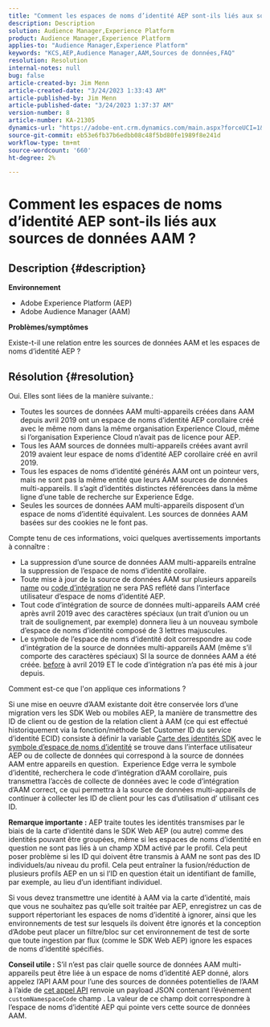 ```yaml
---
title: "Comment les espaces de noms d’identité AEP sont-ils liés aux sources de données AAM ?"
description: Description
solution: Audience Manager,Experience Platform
product: Audience Manager,Experience Platform
applies-to: "Audience Manager,Experience Platform"
keywords: "KCS,AEP,Audience Manager,AAM,Sources de données,FAQ"
resolution: Resolution
internal-notes: null
bug: false
article-created-by: Jim Menn
article-created-date: "3/24/2023 1:33:43 AM"
article-published-by: Jim Menn
article-published-date: "3/24/2023 1:37:37 AM"
version-number: 8
article-number: KA-21305
dynamics-url: "https://adobe-ent.crm.dynamics.com/main.aspx?forceUCI=1&pagetype=entityrecord&etn=knowledgearticle&id=388544e6-e3c9-ed11-b597-6045bd0061cb"
source-git-commit: eb53e6fb37b6edbb08c48f5bd80fe1989f8e241d
workflow-type: tm+mt
source-wordcount: '660'
ht-degree: 2%

---
```


# Comment les espaces de noms d’identité AEP sont-ils liés aux sources de données AAM ?

## Description {#description}


<b>Environnement</b>

- Adobe Experience Platform (AEP)
- Adobe Audience Manager (AAM)


<b>Problèmes/symptômes</b>

Existe-t-il une relation entre les sources de données AAM et les espaces de noms d’identité AEP ?


## Résolution {#resolution}


Oui. Elles sont liées de la manière suivante.:

- Toutes les sources de données AAM multi-appareils créées dans AAM depuis avril 2019 ont un espace de noms d’identité AEP corollaire créé avec le même nom dans la même organisation Experience Cloud, même si l’organisation Experience Cloud n’avait pas de licence pour AEP.
- Tous les AAM sources de données multi-appareils créées avant avril 2019 avaient leur espace de noms d’identité AEP corollaire créé en avril 2019.
- Tous les espaces de noms d’identité générés AAM ont un pointeur vers, mais ne sont pas la même entité que leurs AAM sources de données multi-appareils. Il s’agit d’identités distinctes référencées dans la même ligne d’une table de recherche sur Experience Edge.
- Seules les sources de données AAM multi-appareils disposent d’un espace de noms d’identité équivalent. Les sources de données AAM basées sur des cookies ne le font pas.


Compte tenu de ces informations, voici quelques avertissements importants à connaître :

- La suppression d’une source de données AAM multi-appareils entraîne la suppression de l’espace de noms d’identité corollaire.
- Toute mise à jour de la source de données AAM sur plusieurs appareils <u>name</u> ou <u>code d’intégration</u> ne sera PAS reflété dans l’interface utilisateur d’espace de noms d’identité AEP.
- Tout code d’intégration de source de données multi-appareils AAM créé après avril 2019 avec des caractères spéciaux (un trait d’union ou un trait de soulignement, par exemple) donnera lieu à un nouveau symbole d’espace de noms d’identité composé de 3 lettres majuscules.
- Le symbole de l’espace de noms d’identité doit correspondre au code d’intégration de la source de données multi-appareils AAM (même s’il comporte des caractères spéciaux) SI la source de données AAM a été créée. <u>before</u> à avril 2019 ET le code d’intégration n’a pas été mis à jour depuis.


Comment est-ce que l&#39;on applique ces informations ?

Si une mise en oeuvre d’AAM existante doit être conservée lors d’une migration vers les SDK Web ou mobiles AEP, la manière de transmettre des ID de client ou de gestion de la relation client à AAM (ce qui est effectué historiquement via la fonction/méthode Set Customer ID du service d’identité ECID) consiste à définir la variable [Carte des identités SDK](https://experienceleague.adobe.com/docs/experience-platform/edge/identity/overview.html?lang=en) avec le <u>symbole d’espace de noms d’identité</u> se trouve dans l’interface utilisateur AEP ou de collecte de données qui correspond à la source de données AAM entre appareils en question.  Experience Edge verra le symbole d’identité, recherchera le code d’intégration d’AAM corollaire, puis transmettra l’accès de collecte de données avec le code d’intégration d’AAM correct, ce qui permettra à la source de données multi-appareils de continuer à collecter les ID de client pour les cas d’utilisation d’ utilisant ces ID.

<b>Remarque importante :</b> AEP traite toutes les identités transmises par le biais de la carte d’identité dans le SDK Web AEP (ou autre) comme des identités pouvant être groupées, même si les espaces de noms d’identité en question ne sont pas liés à un champ XDM activé par le profil. Cela peut poser problème si les ID qui doivent être transmis à AAM ne sont pas des ID individuels/au niveau du profil. Cela peut entraîner la fusion/réduction de plusieurs profils AEP en un si l’ID en question était un identifiant de famille, par exemple, au lieu d’un identifiant individuel.



Si vous devez transmettre une identité à AAM via la carte d’identité, mais que vous ne souhaitez pas qu’elle soit traitée par AEP, enregistrez un cas de support répertoriant les espaces de noms d’identité à ignorer, ainsi que les environnements de test sur lesquels ils doivent être ignorés et la conception d’Adobe peut placer un filtre/bloc sur cet environnement de test de sorte que toute ingestion par flux (comme le SDK Web AEP) ignore les espaces de noms d’identité spécifiés.



<b>Conseil utile :</b> S’il n’est pas clair quelle source de données AAM multi-appareils peut être liée à un espace de noms d’identité AEP donné, alors appelez l’API AAM pour l’une des sources de données potentielles de l’AAM à l’aide de [cet appel API](https://bank.demdex.com/portal/api/v1/openapi.yaml) renvoie un payload JSON contenant l’événement `customNamespaceCode` champ . La valeur de ce champ doit correspondre à l’espace de noms d’identité AEP qui pointe vers cette source de données AAM.



